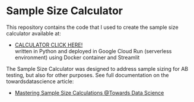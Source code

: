 # Sample Size Calculator
This repository contains the code that I used to create the sample size calculator available at: 
* [CALCULATOR CLICK HERE!](https://samplesizecalc-111395551744.us-west2.run.app/)  
written in Python and deployed in Google Cloud Run (serverless environment) using Docker container and Streamlit

The Sample Size Calculator was designed to address sample sizing for AB testing, but also for other purposes. See full documentation on the towardsdatascience article:
* [Mastering Sample Size Calculations @Towards Data Science](https://towardsdatascience.com/mastering-sample-size-calculations-75afcddd2ff3)  
